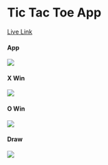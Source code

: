 <h1>Tic Tac Toe App</h1>

<a  href="https://papaya-sorbet-8bdc57.netlify.app/" target="_blank">Live Link</a>
<h4>App</h4>
<img src="https://i.postimg.cc/W33gxJ4t/Tic-Tac-Toe.png" />
<br />

<h4>X Win</h4>
<img src="https://i.postimg.cc/SRY8xFCh/X-win.png" />
<br />

<h4>O Win</h4>
<img src="https://i.postimg.cc/5Nv7sDGT/O-wins.png" />
<br />

<h4>Draw</h4>
<img src="https://i.postimg.cc/xTrgNtCR/draw.png" />
